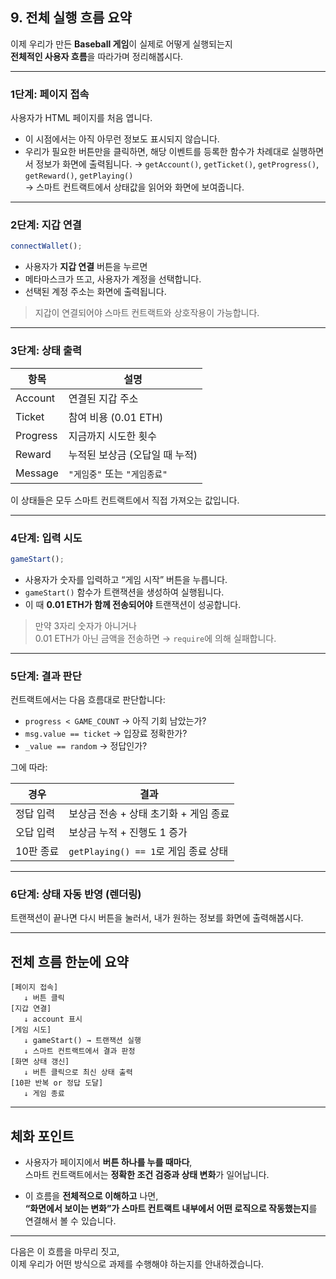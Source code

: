 ## 9. 전체 실행 흐름 요약

이제 우리가 만든 **Baseball 게임**이 실제로 어떻게 실행되는지  
**전체적인 사용자 흐름**을 따라가며 정리해봅시다.

---

### 1단계: 페이지 접속

사용자가 HTML 페이지를 처음 엽니다.

- 이 시점에서는 아직 아무런 정보도 표시되지 않습니다.
- 우리가 필요한 버튼만을 클릭하면, 해당 이벤트를 등록한 함수가 차례대로 실행하면서 정보가 화면에 출력됩니다.
  → `getAccount()`, `getTicket()`, `getProgress()`, `getReward()`, `getPlaying()`  
  → 스마트 컨트랙트에서 상태값을 읽어와 화면에 보여줍니다.

---

### 2단계: 지갑 연결

```js
connectWallet();
```

- 사용자가 **지갑 연결** 버튼을 누르면
- 메타마스크가 뜨고, 사용자가 계정을 선택합니다.
- 선택된 계정 주소는 화면에 출력됩니다.

> 지갑이 연결되어야 스마트 컨트랙트와 상호작용이 가능합니다.

---

### 3단계: 상태 출력

| 항목     | 설명                           |
| -------- | ------------------------------ |
| Account  | 연결된 지갑 주소               |
| Ticket   | 참여 비용 (0.01 ETH)           |
| Progress | 지금까지 시도한 횟수           |
| Reward   | 누적된 보상금 (오답일 때 누적) |
| Message  | `"게임중"` 또는 `"게임종료"`   |

이 상태들은 모두 스마트 컨트랙트에서 직접 가져오는 값입니다.

---

### 4단계: 입력 시도

```js
gameStart();
```

- 사용자가 숫자를 입력하고 “게임 시작” 버튼을 누릅니다.
- `gameStart()` 함수가 트랜잭션을 생성하여 실행됩니다.
- 이 때 **0.01 ETH가 함께 전송되어야** 트랜잭션이 성공합니다.

> 만약 3자리 숫자가 아니거나  
> 0.01 ETH가 아닌 금액을 전송하면 → `require`에 의해 실패합니다.

---

### 5단계: 결과 판단

컨트랙트에서는 다음 흐름대로 판단합니다:

- `progress < GAME_COUNT` → 아직 기회 남았는가?
- `msg.value == ticket` → 입장료 정확한가?
- `_value == random` → 정답인가?

그에 따라:

| 경우      | 결과                                  |
| --------- | ------------------------------------- |
| 정답 입력 | 보상금 전송 + 상태 초기화 + 게임 종료 |
| 오답 입력 | 보상금 누적 + 진행도 1 증가           |
| 10판 종료 | `getPlaying() == 1`로 게임 종료 상태  |

---

### 6단계: 상태 자동 반영 (렌더링)

트랜잭션이 끝나면 다시 버튼을 눌러서, 내가 원하는 정보를 화면에 출력해봅시다.

---

## 전체 흐름 한눈에 요약

```text
[페이지 접속]
   ↓ 버튼 클릭
[지갑 연결]
   ↓ account 표시
[게임 시도]
   ↓ gameStart() → 트랜잭션 실행
   ↓ 스마트 컨트랙트에서 결과 판정
[화면 상태 갱신]
   ↓ 버튼 클릭으로 최신 상태 출력
[10판 반복 or 정답 도달]
   ↓ 게임 종료
```

---

## 체화 포인트

- 사용자가 페이지에서 **버튼 하나를 누를 때마다**,  
  스마트 컨트랙트에서는 **정확한 조건 검증과 상태 변화**가 일어납니다.

- 이 흐름을 **전체적으로 이해하고** 나면,  
  **“화면에서 보이는 변화”가 스마트 컨트랙트 내부에서 어떤 로직으로 작동했는지**를 연결해서 볼 수 있습니다.

---

다음은 이 흐름을 마무리 짓고,  
이제 우리가 어떤 방식으로 과제를 수행해야 하는지를 안내하겠습니다.
